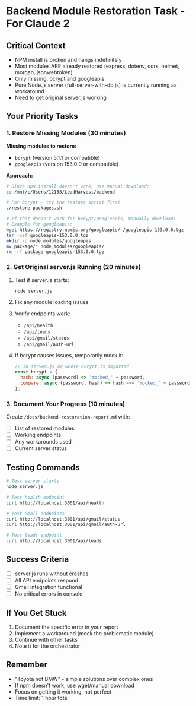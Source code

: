 # Backend Module Restoration Task - For Claude 2

## Critical Context
- NPM install is broken and hangs indefinitely
- Most modules ARE already restored (express, dotenv, cors, helmet, morgan, jsonwebtoken)
- Only missing: bcrypt and googleapis
- Pure Node.js server (full-server-with-db.js) is currently running as workaround
- Need to get original server.js working

## Your Priority Tasks

### 1. Restore Missing Modules (30 minutes)
**Missing modules to restore:**
- `bcrypt` (version 5.1.1 or compatible)
- `googleapis` (version 153.0.0 or compatible)

**Approach:**
```bash
# Since npm install doesn't work, use manual download:
cd /mnt/c/Users/12158/LeadHarvest/backend

# For bcrypt - try the restore script first
./restore-packages.sh

# If that doesn't work for bcrypt/googleapis, manually download:
# Example for googleapis:
wget https://registry.npmjs.org/googleapis/-/googleapis-153.0.0.tgz
tar -xzf googleapis-153.0.0.tgz
mkdir -p node_modules/googleapis
mv package/* node_modules/googleapis/
rm -rf package googleapis-153.0.0.tgz
```

### 2. Get Original server.js Running (20 minutes)
1. Test if server.js starts:
   ```bash
   node server.js
   ```

2. Fix any module loading issues
3. Verify endpoints work:
   - `/api/health`
   - `/api/leads`
   - `/api/gmail/status`
   - `/api/gmail/auth-url`

4. If bcrypt causes issues, temporarily mock it:
   ```javascript
   // In server.js or where bcrypt is imported
   const bcrypt = {
     hash: async (password) => 'mocked_' + password,
     compare: async (password, hash) => hash === 'mocked_' + password
   };
   ```

### 3. Document Your Progress (10 minutes)
Create `/docs/backend-restoration-report.md` with:
- [ ] List of restored modules
- [ ] Working endpoints
- [ ] Any workarounds used
- [ ] Current server status

## Testing Commands
```bash
# Test server starts
node server.js

# Test health endpoint
curl http://localhost:3001/api/health

# Test Gmail endpoints
curl http://localhost:3001/api/gmail/status
curl http://localhost:3001/api/gmail/auth-url

# Test leads endpoint
curl http://localhost:3001/api/leads
```

## Success Criteria
- [ ] server.js runs without crashes
- [ ] All API endpoints respond
- [ ] Gmail integration functional
- [ ] No critical errors in console

## If You Get Stuck
1. Document the specific error in your report
2. Implement a workaround (mock the problematic module)
3. Continue with other tasks
4. Note it for the orchestrator

## Remember
- "Toyota not BMW" - simple solutions over complex ones
- If npm doesn't work, use wget/manual download
- Focus on getting it working, not perfect
- Time limit: 1 hour total